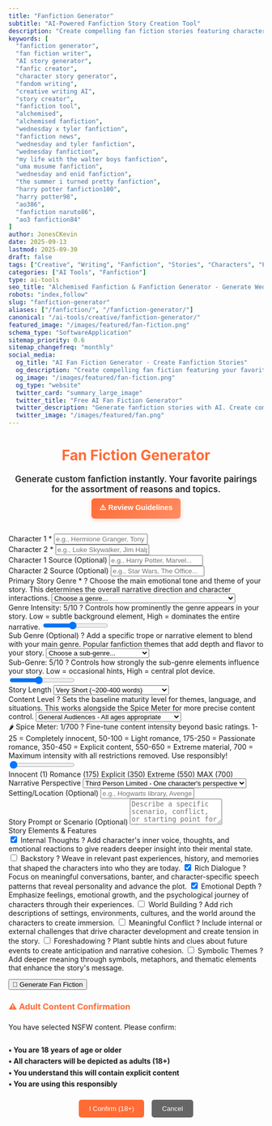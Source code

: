 ```yaml
---
title: "Fanfiction Generator"
subtitle: "AI-Powered Fanfiction Story Creation Tool"
description: "Create compelling fan fiction stories featuring characters from your favorite shows, movies, books, and games. AI-powered fanfiction generator with customizable genres and content levels. Optimized for popular searches like alchemised fanfiction, Wednesday x Tyler fanfiction, Harry Potter fanfiction, Uma Musume fanfiction and more."
keywords: [
  "fanfiction generator",
  "fan fiction writer",
  "AI story generator",
  "fanfic creator",
  "character story generator",
  "fandom writing",
  "creative writing AI",
  "story creator",
  "fanfiction tool",
  "alchemised",
  "alchemised fanfiction",
  "wednesday x tyler fanfiction",
  "fanfiction news",
  "wednesday and tyler fanfiction",
  "wednesday fanfiction",
  "my life with the walter boys fanfiction",
  "uma musume fanfiction",
  "wednesday and enid fanfiction",
  "the summer i turned pretty fanfiction",
  "harry potter fanfiction100",
  "harry potter98",
  "ao386",
  "fanfiction naruto86",
  "ao3 fanfiction84"
]
author: JonesCKevin
date: 2025-09-13
lastmod: 2025-09-30
draft: false
tags: ["Creative", "Writing", "Fanfiction", "Stories", "Characters", "Fandom", "AI", "Tools"]
categories: ["AI Tools", "Fanfiction"]
type: ai-tools
seo_title: "Alchemised Fanfiction & Fanfiction Generator - Generate Wednesday x Tyler, Harry Potter, Uma Musume & More"
robots: "index,follow"
slug: "fanfiction-generator"
aliases: ["/fanfiction/", "/fanfiction-generator/"]
canonical: "/ai-tools/creative/fanfiction-generator/"
featured_image: "/images/featured/fan-fiction.png"
schema_type: "SoftwareApplication"
sitemap_priority: 0.6
sitemap_changefreq: "monthly"
social_media:
  og_title: "AI Fan Fiction Generator - Create Fanfiction Stories"
  og_description: "Create compelling fan fiction featuring your favorite characters. AI-powered story generator with customizable genres and content."
  og_image: "/images/featured/fan-fiction.png"
  og_type: "website"
  twitter_card: "summary_large_image"
  twitter_title: "Free AI Fan Fiction Generator"
  twitter_description: "Generate fanfiction stories with AI. Create compelling narratives featuring your favorite characters from any fandom."
  twitter_image: "/images/featured/fan.png"
---
```


<link rel="stylesheet" href="fanfiction-generator.css">

<h1 style="text-align: center; margin-bottom: 20px; color: #ff6b35;">Fan Fiction Generator</h1>
<p style="text-align: center; margin-bottom: 8px; opacity: 0.95; font-weight:600; font-size:1.05rem;">Generate custom fanfiction instantly. Your favorite pairings for the assortment of reasons and topics.</p>

<div style="text-align: center; margin-bottom: 30px;">
  <button onclick="showGeneralWarning()" style="background: linear-gradient(135deg, #ff6b35, #ff8c61); color: white; border: none; padding: 8px 16px; border-radius: 6px; cursor: pointer; font-size: 0.9rem; font-weight: 600; box-shadow: 0 2px 8px rgba(255, 107, 53, 0.3); transition: all 0.3s ease;" onmouseover="this.style.transform='translateY(-2px)'; this.style.boxShadow='0 4px 12px rgba(255, 107, 53, 0.4)'" onmouseout="this.style.transform='translateY(0)'; this.style.boxShadow='0 2px 8px rgba(255, 107, 53, 0.3)'">
    ⚠️ Review Guidelines
  </button>
</div>

<!-- Featured image with descriptive alt text for SEO -->
<p style="text-align:center; margin-bottom:20px; display: none;">
  <img src="/images/featured/fan-fiction.png" alt="Alchemised fanfiction, Wednesday x Tyler fanfiction, and other popular fanfiction pairings" style="max-width:420px; width:100%; border-radius:8px;"/>
</p>

<form id="fanfictionForm">
  <div class="form-row">
    <div class="form-group">
      <label for="character1">Character 1 *</label>
      <input type="text" id="character1" placeholder="e.g., Hermione Granger, Tony Stark..." required>
    </div>
  <div class="form-group">
  <label for="character2">Character 2 *</label>
  <input type="text" id="character2" placeholder="e.g., Luke Skywalker, Jim Halpert..." required>
  </div>
</div>
<div class="form-row">
  <div class="form-group">
    <label for="sourceMedia1">Character 1 Source (Optional)</label>
    <input type="text" id="sourceMedia1" placeholder="e.g., Harry Potter, Marvel...">
  </div>
  <div class="form-group">
    <label for="sourceMedia2">Character 2 Source (Optional)</label>
    <input type="text" id="sourceMedia2" placeholder="e.g., Star Wars, The Office...">
  </div>
</div>
<div class="form-row">
<div class="form-group">
  <label for="genre">Primary Story Genre *
    <span class="tooltip-icon">
      <span class="icon">?</span>
      <span class="tooltiptext">Choose the main emotional tone and theme of your story. This determines the overall narrative direction and character interactions.</span>
    </span>
  </label>
  <select id="genre" required>
    <option value="">Choose a genre...</option>
    <option value="romance" title="Stories focused on romantic relationships, love interests, and emotional connections between characters">💕 Romance - Love and relationships</option>
    <option value="friendship" title="Tales celebrating platonic bonds, loyalty, and non-romantic deep connections between characters">🤝 Friendship - Platonic bonds and camaraderie</option>
    <option value="adventure" title="Action-packed stories with quests, journeys, exploration, and exciting challenges to overcome">🗺️ Adventure - Quests and journeys</option>
    <option value="drama" title="Character-driven narratives emphasizing emotional conflict, personal growth, and intense situations">🎭 Drama - Emotional conflict and character development</option>
    <option value="comedy" title="Light-hearted, humorous stories designed to entertain and amuse with wit and funny situations">😄 Comedy - Humor and lighthearted fun</option>
    <option value="angst" title="Emotionally intense stories exploring pain, suffering, inner turmoil, and psychological struggles">😢 Angst - Emotional pain and inner turmoil</option>
    <option value="hurt-comfort" title="Stories where one character is hurt (physically/emotionally) and another provides care and healing">🩹 Hurt/Comfort - One character caring for another</option>
    <option value="enemies-to-lovers" title="Romantic progression from antagonistic relationship to love, featuring tension and character growth">⚔️➡️💕 Enemies to Lovers</option>
    <option value="mystery" title="Puzzle-solving narratives with secrets to uncover, clues to follow, and mysteries to solve">🔍 Mystery - Puzzles and investigation</option>
    <option value="thriller" title="High-tension stories with suspense, danger, psychological tension, and edge-of-your-seat excitement">😱 Thriller - Suspense and tension</option>
    <option value="slice-of-life" title="Realistic portrayals of everyday life, ordinary moments, and relatable daily experiences">☕ Slice of Life - Everyday moments</option>
    <option value="alternate-universe" title="Stories set in different times, places, or circumstances from the original source material">🌍 Alternate Universe - Different setting/time</option>
  </select>
<div class="intensity-slider">
  <label for="genreIntensity">Genre Intensity: <span id="genreIntensityDisplay">5</span>/10
    <span class="tooltip-icon">
      <span class="icon">?</span>
      <span class="tooltiptext">Controls how prominently the genre appears in your story. Low = subtle background element, High = dominates the entire narrative.</span>
    </span>
  </label>
  <input type="range" id="genreIntensity" min="1" max="10" value="5" oninput="updateGenreIntensity(this.value)"/>
  </div>
</div>
<div class="form-group">
  <label for="subGenre">Sub Genre (Optional)
    <span class="tooltip-icon">
      <span class="icon">?</span>
      <span class="tooltiptext">Add a specific trope or narrative element to blend with your main genre. Popular fanfiction themes that add depth and flavor to your story.</span>
    </span>
  </label>
  <select id="subGenre">
    <option value="">Choose a sub-genre...</option>
    <option value="slow-burn" title="Romantic relationships that develop very gradually over time, building tension and anticipation slowly">🔥 Slow Burn</option>
    <option value="enemies-to-friends" title="Characters who start as adversaries gradually develop mutual respect and genuine friendship">⚔️🤝 Enemies to Friends</option>
    <option value="found-family" title="Characters who form deep familial bonds despite not being blood-related, creating chosen family dynamics">👨‍👩‍👧‍👦 Found Family</option>
    <option value="hurt-comfort" title="One character is physically or emotionally wounded, and another provides care, healing, and emotional support">🩹 Hurt/Comfort</option>
    <option value="mutual-pining" title="Both characters have romantic feelings for each other but believe their feelings are unrequited">💭💕 Mutual Pining</option>
    <option value="fake-dating" title="Characters pretend to be in a relationship for practical reasons, often leading to real feelings">💍 Fake Dating/Relationship</option>
    <option value="soulmates" title="Characters are destined to be together, often with supernatural or cosmic connections binding them">✨ Soulmates</option>
    <option value="time-travel" title="Stories involving characters traveling through time, changing past events, or dealing with temporal consequences">⏰ Time Travel</option>
    <option value="amnesia" title="Memory loss creates dramatic tension as characters rediscover themselves and their relationships">🧠 Amnesia/Memory Loss</option>
    <option value="bodyswap" title="Characters magically or scientifically switch bodies, experiencing life from each other's perspective">🔄 Body Swap</option>
    <option value="coffee-shop" title="Modern AU where characters meet and develop relationships in a cozy coffee shop setting">☕ Coffee Shop AU</option>
    <option value="college" title="Alternative universe set in college or university environment with academic and social dynamics">🎓 College/University AU</option>
    <option value="royalty" title="Characters are placed in royal settings with crowns, kingdoms, political intrigue, and courtly romance">👑 Royalty AU</option>
    <option value="supernatural" title="Stories featuring vampires, werewolves, magic, or other paranormal elements in the narrative">🌙 Supernatural AU</option>
    <option value="dystopian" title="Post-apocalyptic or dystopian future settings with survival themes and societal collapse">🏙️ Dystopian/Post-Apocalyptic</option>
  </select>
<div class="intensity-slider">
<label for="subGenreIntensity">Sub-Genre: <span id="subGenreIntensityDisplay">5</span>/10
  <span class="tooltip-icon">
    <span class="icon">?</span>
    <span class="tooltiptext">Controls how strongly the sub-genre elements influence your story. Low = occasional hints, High = central plot device.</span>
  </span>
</label>
<input type="range" id="subGenreIntensity" min="1" max="10" value="5" oninput="updateSubGenreIntensity(this.value)"/>
</div>
</div>
</div>

<div class="form-group">
  <label for="storyLength">Story Length</label>
  <select id="storyLength">
    <option value="very-short">Very Short (~200-400 words)</option>
    <option value="short">Short Story (~500-800 words)</option>
    <option value="medium">Medium Story (~1000-1500 words)</option>
    <option value="long">Long Story (~2000-3000 words)</option>
  </select>
</div>

<div class="form-group">
  <label for="contentLevel">Content Level
    <span class="tooltip-icon">
      <span class="icon">?</span>
      <span class="tooltiptext">Sets the baseline maturity level for themes, language, and situations. This works alongside the Spice Meter for more precise content control.</span>
    </span>
  </label>
  <select id="contentLevel">
    <option value="general">General Audiences - All ages appropriate</option>
    <option value="teen">Teen+ - Mild language, some mature themes</option>
    <option value="mature">Mature - Strong language, mature themes</option>
    <option value="nsfw">NSFW - Adult content (18+)</option>
  </select>
</div>

<div class="form-group">
  <label for="spiceMeter">🌶️ Spice Meter: <span id="spiceDisplay">1</span>/700
    <span class="tooltip-icon">
      <span class="icon">?</span>
      <span class="tooltiptext">Fine-tune content intensity beyond basic ratings. 1-25 = Completely innocent, 50-100 = Light romance, 175-250 = Passionate romance, 350-450 = Explicit content, 550-650 = Extreme material, 700 = Maximum intensity with all restrictions removed. Use responsibly!</span>
    </span>
  </label>
  <input type="range" id="spiceMeter" min="1" max="700" value="1" oninput="updateSpiceDisplay(this.value)"/>
  <div class="spice-scale">
    <span>Innocent (1)</span>
    <span>Romance (175)</span>
    <span>Explicit (350)</span>
    <span>Extreme (550)</span>
    <span>MAX (700)</span>
  </div>
  <div class="spice-warning" id="spiceWarning" style="display: none;">
    <strong>⚠️ WARNING:</strong> Higher spice levels may contain horrific violence, sexually explicit material, disturbing themes, or graphic content. Use responsibly and ensure compliance with local laws and platform guidelines.
  </div>
  <div class="max-spice-options" id="maxSpiceOptions" style="display: none;">
    <div style="background: rgba(220, 53, 69, 0.1); border: 2px solid #dc3545; border-radius: 8px; padding: 15px; margin-top: 15px;">
      <h4 style="color: #dc3545; margin-bottom: 15px; text-align: center;">⚠️ MAXIMUM INTENSITY OPTIONS ⚠️</h4>
    <div style="margin-bottom: 10px;">
      <strong style="color: #dc3545;">WARNING:</strong> These options enable extremely disturbing content that may cause psychological distress. Use only if you understand the risks.
    </div>
    <label class="checkbox-inline" style="display: flex; align-items: center; margin-bottom: 10px; color: #dc3545; gap: 12px;">
      <input type="checkbox" id="enableHorrorContent"/>
      <span class="toggle-switch"><span class="toggle-slider"></span></span>
      <span class="toggle-label"><strong>Enable Disturbing Horror Content</strong> - Allows graphic violence, disfigurement, psychological horror, gore, and disturbing scenes that could cause nightmares</span>
    </label>
    <label class="checkbox-inline" style="display: flex; align-items: center; color: #dc3545; gap: 12px;">
      <input type="checkbox" id="enableExtremeAdultContent"/>
      <span class="toggle-switch"><span class="toggle-slider"></span></span>
      <span class="toggle-label"><strong>Enable Extreme Adult Content</strong> - Allows extremely detailed sexual descriptions, graphic intimate acts, and highly explicit adult scenarios</span>
    </label>
  </div>
  </div>
</div>

<div class="form-group">
<label for="perspective">Narrative Perspective</label>
  <select id="perspective">
    <option value="third-limited">Third Person Limited - One character's perspective</option>
    <option value="third-omniscient">Third Person Omniscient - Multiple perspectives</option>
    <option value="first-person">First Person - "I" narrative from one character</option>
    <option value="alternating">Alternating POV - Switch between both characters</option>
  </select>
</div>

<div class="form-group">
  <label for="setting">Setting/Location (Optional)</label>
  <input type="text" id="setting" placeholder="e.g., Hogwarts library, Avengers compound, coffee shop AU, modern day...">
</div>

<div class="form-group">
  <label for="prompt">Story Prompt or Scenario (Optional)</label>
  <textarea id="prompt" rows="3" placeholder="Describe a specific scenario, conflict, or starting point for the story..."></textarea>
</div>

<div class="form-group">
  <label>Story Elements & Features</label>
<div class="checkbox-group">
  <label class="checkbox-inline">
  <input type="checkbox" id="includeInternalThoughts" checked/>
  <span class="toggle-switch"><span class="toggle-slider"></span></span>
  <span class="toggle-label">Internal Thoughts</span>
  <span class="tooltip-icon">
    <span class="icon">?</span>
    <span class="tooltiptext">Add character's inner voice, thoughts, and emotional reactions to give readers deeper insight into their mental state.</span>
  </span>
</label>
<label class="checkbox-inline">
  <input type="checkbox" id="includeBackstory"/>
  <span class="toggle-switch"><span class="toggle-slider"></span></span>
  <span class="toggle-label">Backstory</span>
  <span class="tooltip-icon">
    <span class="icon">?</span>
    <span class="tooltiptext">Weave in relevant past experiences, history, and memories that shaped the characters into who they are today.</span>
  </span>
</label>
<label class="checkbox-inline">
  <input type="checkbox" id="includeDialogue" checked/>
  <span class="toggle-switch"><span class="toggle-slider"></span></span>
  <span class="toggle-label">Rich Dialogue</span>
  <span class="tooltip-icon">
    <span class="icon">?</span>
    <span class="tooltiptext">Focus on meaningful conversations, banter, and character-specific speech patterns that reveal personality and advance the plot.</span>
  </span>
</label>
<label class="checkbox-inline">
  <input type="checkbox" id="includeEmotions" checked/>
  <span class="toggle-switch"><span class="toggle-slider"></span></span>
  <span class="toggle-label">Emotional Depth</span>
  <span class="tooltip-icon">
    <span class="icon">?</span>
    <span class="tooltiptext">Emphasize feelings, emotional growth, and the psychological journey of characters through their experiences.</span>
  </span>
</label>
<label class="checkbox-inline">
  <input type="checkbox" id="includeWorldBuilding"/>
  <span class="toggle-switch"><span class="toggle-slider"></span></span>
  <span class="toggle-label">World Building</span>
  <span class="tooltip-icon">
    <span class="icon">?</span>
    <span class="tooltiptext">Add rich descriptions of settings, environments, cultures, and the world around the characters to create immersion.</span>
  </span>
</label>
<label class="checkbox-inline">
  <input type="checkbox" id="includeConflict"/>
  <span class="toggle-switch"><span class="toggle-slider"></span></span>
  <span class="toggle-label">Meaningful Conflict</span>
  <span class="tooltip-icon">
    <span class="icon">?</span>
    <span class="tooltiptext">Include internal or external challenges that drive character development and create tension in the story.</span>
  </span>
</label>
<label class="checkbox-inline">
  <input type="checkbox" id="includeForeshadowing"/>
  <span class="toggle-switch"><span class="toggle-slider"></span></span>
  <span class="toggle-label">Foreshadowing</span>
  <span class="tooltip-icon">
    <span class="icon">?</span>
    <span class="tooltiptext">Plant subtle hints and clues about future events to create anticipation and narrative cohesion.</span>
  </span>
</label>
<label class="checkbox-inline">
  <input type="checkbox" id="includeSymbolism"/>
  <span class="toggle-switch"><span class="toggle-slider"></span></span>
  <span class="toggle-label">Symbolic Themes</span>
  <span class="tooltip-icon">
    <span class="icon">?</span>
    <span class="tooltiptext">Add deeper meaning through symbols, metaphors, and thematic elements that enhance the story's message.</span>
  </span>
</label>
</div>
</div>

<button type="button" class="btn-primary" onclick="generateFanFiction()">📖 Generate Fan Fiction</button>
</form>

<!-- JSON-LD structured data for improved SEO and rich results -->
<script type="application/ld+json">
{
  "@context": "https://schema.org",
  "@type": "WebPage",
  "name": "Fanfiction Generator - Alchemised Fanfiction, Wednesday x Tyler, Harry Potter & More",
  "description": "AI-powered fanfiction generator optimized for searches like alchemised fanfiction, Wednesday x Tyler fanfiction, Uma Musume fanfiction, and fanfiction news.",
  "url": "https://jonesckevin.github.io/ai-tools/creative/fanfiction-generator/",
  "inLanguage": "en-US",
  "mainEntity": [{
    "@type": "Question",
    "name": "Can I generate Wednesday x Tyler fanfiction?",
    "acceptedAnswer": {
      "@type": "Answer",
      "text": "Yes - use Character 1 = Wednesday and Character 2 = Tyler, choose your preferred genre, and click Generate. Our AI respects content selections and content-level filters."
    }
  }, {
    "@type": "Question",
    "name": "Does this tool support alchemised fanfiction and other niche fandoms?",
    "acceptedAnswer": {
      "@type": "Answer",
      "text": "Yes. Enter 'alchemised' or your fandom keywords in the source fields or prompt to generate fanfiction tailored to that universe."
    }
  }]
}
</script>
<!-- FAQ section to target long-tail queries and provide useful content for search snippets -->
<section id="fanfiction-seo-faq" style="margin-top:30px; display: none;">
  <h2 style="color:#ff6b35;">Popular Fanfiction Searches & Quick Answers</h2>
  <div class="faq-item">
    <h3>Alchemised & Alchemised Fanfiction</h3>
    <p>Use the tool to craft stories set in the Alchemised universe by adding <em>alchemised</em> in the character source or scenario prompt. Short prompts like "alchemised AU, slow-burn" work well.</p>
  </div>
  <div class="faq-item">
    <h3>Wednesday x Tyler, Wednesday and Tyler, Wednesday and Enid</h3>
    <p>For <strong>Wednesday x Tyler fanfiction</strong> or <strong>Wednesday and Enid fanfiction</strong>, set Character 1 to "Wednesday" and Character 2 to "Tyler" or "Enid" respectively, choose the genre and intensity, then generate. Try "horror AU" or "found-family" sub-genres for popular variations.</p>
  </div>
  <div class="faq-item">
    <h3>Harry Potter & Other Classic Fandoms</h3>
    <p>Quick examples: "Harry Potter98" and "Harry Potter fanfiction100" are often shorthand used in search queries - include your preferred era (e.g., Marauders, Post-Hogwarts) in the prompt for precise results.</p>
  </div>
  <div class="faq-item">
    <h3>AO3 / AO386 / AO3 fanfiction84</h3>
    <p>We support AO3-style tagging language in the prompt. Add AO3 tag conventions like "ship:Wednesday/Tyler" or "rating:teen" to mimic archive-ready output.</p>
  </div>
  <p style="margin-top:12px; font-size:0.95rem;">Popular related searches: alchemised, alchemised fanfiction, wednesday x tyler fanfiction, fanfiction news, wednesday and tyler fanfiction, wednesday fanfiction, my life with the walter boys fanfiction, uma musume fanfiction, wednesday and enid fanfiction, the summer i turned pretty fanfiction, harry potter fanfiction100, harry potter98, ao386, fanfiction naruto86, ao3 fanfiction84.</p>
</section>

<!-- General Warning Overlay - Shown on first visit -->
<div id="generalWarningOverlay" style="display: none; position: fixed; top: 0; left: 0; width: 100%; height: 100%; background: rgba(0, 0, 0, 0.95); z-index: 10000; align-items: center; justify-content: center;">
  <div style="background: linear-gradient(135deg, #2c2c2c, #1a1a1a); padding: 40px; border-radius: 15px; max-width: 600px; margin: 20px; border: 3px solid #ff6b35; box-shadow: 0 10px 50px rgba(255, 107, 53, 0.3);">
    <h2 style="color: #ff6b35; margin-bottom: 25px; text-align: center; font-size: 1.8rem;">⚠️ Important Notice - Please Read</h2>
    <div style="margin-bottom: 25px; line-height: 1.8; color: #e0e0e0; font-size: 1.05rem;">
      <p style="margin-bottom: 15px;"><strong>Welcome to the Fan Fiction Generator.</strong> Before using this tool, please acknowledge the following:</p>
      <ul style="margin-left: 20px; margin-bottom: 20px;">
        <li style="margin-bottom: 10px;">📝 <strong>Responsible Use:</strong> This tool is for creative writing purposes only. Use it responsibly and ethically.</li>
        <li style="margin-bottom: 10px;">🔞 <strong>Age Representation:</strong> All characters in generated stories are intentionally represented as adults (18+ years old), regardless of their age in source material.</li>
        <li style="margin-bottom: 10px;">⚖️ <strong>Legal Compliance:</strong> You are responsible for ensuring your use complies with local laws and regulations.</li>
        <li style="margin-bottom: 10px;">🎨 <strong>Fan Content:</strong> Respect intellectual property rights and use generated content appropriately.</li>
        <li style="margin-bottom: 10px;">🛡️ <strong>Content Warnings:</strong> Higher spice levels and NSFW settings produce mature content. Additional warnings will appear when selecting explicit content options.</li>
        <li style="margin-bottom: 10px;">💾 <strong>No Storage:</strong> We do not store your stories or API keys. All processing happens in your browser.</li>
      </ul>
      <p style="margin-bottom: 15px; padding: 15px; background: rgba(255, 107, 53, 0.1); border-left: 4px solid #ff6b35; border-radius: 5px;">
        <strong>By clicking "I Understand and Agree" below, you acknowledge that you have read and agree to use this tool responsibly.</strong>
      </p>
    </div>
    <div style="text-align: center;">
      <button onclick="acknowledgeGeneralWarning()" style="background: linear-gradient(135deg, #ff6b35, #ff8c61); color: white; border: none; padding: 15px 40px; border-radius: 8px; cursor: pointer; font-size: 1.1rem; font-weight: bold; box-shadow: 0 4px 15px rgba(255, 107, 53, 0.4); transition: all 0.3s ease;">
        I Understand and Agree
      </button>
    </div>
  </div>
</div>

<!-- Adult Content Warning Overlay -->
<div id="adultWarningOverlay">
  <div class="adult-warning-content">
    <h3 style="color: #ff6b35; margin-bottom: 20px;">⚠️ Adult Content Confirmation</h3>
    <div style="margin-bottom: 20px; line-height: 1.6;">
      You have selected NSFW content. Please confirm:<br><br>
      <strong>• You are 18 years of age or older</strong><br>
      <strong>• All characters will be depicted as adults (18+)</strong><br>
      <strong>• You understand this will contain explicit content</strong><br>
      <strong>• You are using this responsibly</strong>
    </div>
    <div style="display: flex; gap: 15px; justify-content: center;">
      <button onclick="acceptAdultContent()" style="background: #ff6b35; color: white; border: none; padding: 10px 20px; border-radius: 5px; cursor: pointer;">I Confirm (18+)</button>
      <button onclick="declineAdultContent()" style="background: #666; color: white; border: none; padding: 10px 20px; border-radius: 5px; cursor: pointer;">Cancel</button>
    </div>
  </div>
</div>

<div id="loadingDiv" class="loading" style="display: none;">
Creating your fan fiction story...
</div>

<div id="errorDiv" style="display: none;"></div>

<div id="resultDiv" style="display: none;">
<h3 style="color: #ff6b35; margin-bottom: 20px;">Your Fan Fiction Story</h3>
<div class="result-content" id="resultContent"></div>

<div style="margin-top: 30px; gap: 15px; display: flex; justify-content: center; flex-wrap: wrap;">
<button class="btn-primary btn-download" onclick="copyResult()">Copy Output</button>
<button class="btn-primary btn-download" onclick="downloadResult('markdown')">MD</button>
<button class="btn-primary btn-download" onclick="downloadResult('html')">HTML</button>

</div>
</div>

<script src="fanfiction-generator.js"></script>
